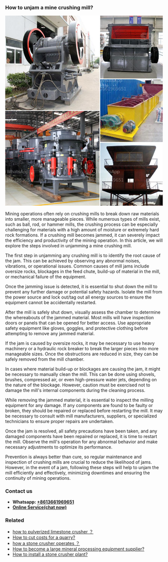 <h3>How to unjam a mine crushing mill?</h3><img src='1701746040.jpg' alt=''><p>Mining operations often rely on crushing mills to break down raw materials into smaller, more manageable pieces. While numerous types of mills exist, such as ball, rod, or hammer mills, the crushing process can be especially challenging for materials with a high amount of moisture or extremely hard rock formations. If a crushing mill becomes jammed, it can severely impact the efficiency and productivity of the mining operation. In this article, we will explore the steps involved in unjamming a mine crushing mill.</p><p>The first step in unjamming any crushing mill is to identify the root cause of the jam. This can be achieved by observing any abnormal noises, vibrations, or operational issues. Common causes of mill jams include oversize rocks, blockages in the feed chute, build-up of material in the mill, or mechanical failure of the equipment.</p><p>Once the jamming issue is detected, it is essential to shut down the mill to prevent any further damage or potential safety hazards. Isolate the mill from the power source and lock out/tag out all energy sources to ensure the equipment cannot be accidentally restarted.</p><p>After the mill is safely shut down, visually assess the chamber to determine the whereabouts of the jammed material. Most mills will have inspection doors or panels that can be opened for better access. Use appropriate safety equipment like gloves, goggles, and protective clothing before attempting to remove any jammed material. </p><p>If the jam is caused by oversize rocks, it may be necessary to use heavy machinery or a hydraulic rock breaker to break the larger pieces into more manageable sizes. Once the obstructions are reduced in size, they can be safely removed from the mill chamber.</p><p>In cases where material build-up or blockages are causing the jam, it might be necessary to manually clean the mill. This can be done using shovels, brushes, compressed air, or even high-pressure water jets, depending on the nature of the blockage. However, caution must be exercised not to damage the mill's internal components during the cleaning process.</p><p>While removing the jammed material, it is essential to inspect the milling equipment for any damage. If any components are found to be faulty or broken, they should be repaired or replaced before restarting the mill. It may be necessary to consult with mill manufacturers, suppliers, or specialized technicians to ensure proper repairs are undertaken.</p><p>Once the jam is resolved, all safety precautions have been taken, and any damaged components have been repaired or replaced, it is time to restart the mill. Observe the mill's operation for any abnormal behavior and make necessary adjustments to optimize its performance.</p><p>Prevention is always better than cure, so regular maintenance and inspection of crushing mills are crucial to reduce the likelihood of jams. However, in the event of a jam, following these steps will help to unjam the mill efficiently and effectively, minimizing downtimes and ensuring the continuity of mining operations.</p><h3>Contact us</h3><ul><li><strong>Whatsapp:&nbsp;<a href="https://wa.me/8613661969651">+8613661969651</a></strong></li><li><a href="https://swt.shibang-china.com/?git&amp;zhl&amp;How to unjam a mine crushing mill"><strong>Online Service(chat now)</strong></a></li></ul><h3>Related</h3><ul><li><a href='how to pulverized limestone crusher ？.md'>how to pulverized limestone crusher ？</a></li><li><a href='How to cut costs for a quarry.md'>How to cut costs for a quarry?</a></li><li><a href='how a stone crusher operates ？.md'>how a stone crusher operates ？</a></li><li><a href='How to become a large mineral processing equipment supplier.md'>How to become a large mineral processing equipment supplier?</a></li><li><a href='How to install a stone crusher plant.md'>How to install a stone crusher plant?</a></li></ul>